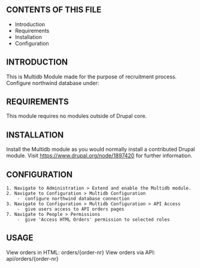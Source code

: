 CONTENTS OF THIS FILE
---------------------

* Introduction
* Requirements
* Installation
* Configuration


INTRODUCTION
------------

This is Multidb Module made for the purpose of recruitment process.
Configure northwind database under:



REQUIREMENTS
------------

This module requires no modules outside of Drupal core.


INSTALLATION
------------

Install the Multidb module as you would normally install a contributed Drupal
module. Visit https://www.drupal.org/node/1897420 for further information.


CONFIGURATION
--------------

    1. Navigate to Administration > Extend and enable the Multidb module.
    2. Navigate to Configuration > Multidb Configuration
        -  configure northwind database connection
    3. Navigate to Configuration > Multidb Configuration > API Access
        -  give users access to API orders pages
    7. Navigate to People > Permissions
        -  give 'Access HTML Orders' permission to selected roles


USAGE
--------------

View orders in HTML: orders/{order-nr}
View orders via API: api/orders/{order-nr}
